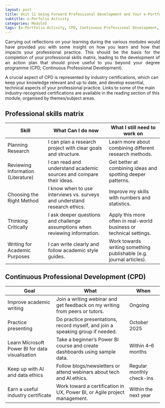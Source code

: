 ```yaml
---
layout: post
title: Unit 11 Going Forward Professional Development and Your e-Portfolio
subtitle: e-Porfolio Activity
categories: Module5
tags: [e-Portfolio Activity, CPD, Continuous Professional Development, RMPP]
---
```

<html lang="en">



<body>


<p style="text-align: justify;"> Carrying out reflections on your learning during the various modules would have provided you with some insight on how you learn and how that impacts your professional practice. This should be the basis for the completion of your professional skills matrix, leading to the development of an action plan that should prove useful to you beyond your degree programme (CPD, Continuous Professional Development).

A crucial aspect of CPD is represented by industry certifications, which can keep your knowledge relevant and up to date, and develop essential, technical aspects of your professional practice. Links to some of the main industry-recognised certifications are available in the reading section of this module, organised by themes/subject areas.</p>

<h2>Professional skills matrix</h2>

<table>
  <thead>
    <tr>
      <th>Skill</th>
      <th>What Can I do now</th>
        <th>What I still need to work on</th>
    </tr>
  </thead>
  <tbody>
    <tr>
      <td>Planning Research</td>
      <td>I can plan a research project with clear goals and structure.</td>
      <td>Learn more about combining different research methods.</td>
    </tr>
    <tr>
      <td>Reviewing Information (Literature)</td>
      <td>I can read and understand academic sources and compare their ideas.</td>
      <td>Get better at combining ideas and spotting deeper patterns.</td>
    </tr>
    <tr>
      <td>Choosing the Right Method</td>
      <td>I know when to use interviews vs. surveys and understand research ethics.</td>
      <td>Improve my skills with numbers and statistics.</td>
    </tr>
    <tr>
      <td>Thinking Critically</td>
      <td>I ask deeper questions and challenge assumptions when reviewing information.</td>
      <td>Apply this more often in real-world business or technical settings.</td>
    </tr>
     <tr>
      <td>Writing for Academic Purposes</td>
      <td>I can write clearly and follow academic style guides.</td>
          <td>Work towards writing something publishable (e.g. journal articles).</td>
    </tr>
  </tbody>
</table>

<h2>Continuous Professional Development (CPD)</h2>


<table>
  <thead>
    <tr>
      <th>Goal</th>
      <th>What</th>
        <th>When</th>
    </tr>
  </thead>
  <tbody>
    <tr>
      <td>Improve academic writing</td>
      <td>Join a writing webinar and get feedback on my writing from peers or tutors.</td>
         <td>Ongoing</td>
    </tr>
    <tr>
      <td>Practice presenting</td>
      <td>Do practice presentations, record myself, and join a speaking group if needed.</td>
         <td>October 2025</td>
    </tr>
    <tr>
      <td>Learn Microsoft Power BI for data visualisation</td>
      <td>Take a beginner’s Power BI course and create dashboards using sample data.</td>
         <td>Within 4–6 months</td>
    </tr>
    <tr>
      <td>Keep up with AI and data ethics</td>
      <td>Follow blogs/newsletters or attend webinars about tech and AI ethics.</td>
         <td>Regular monthly check-ins</td>
    </tr>
     <tr>
      <td>Earn a useful industry certificate</td>
      <td>Work toward a certification in UX, Power BI, or Agile project management.</td>
          <td>Within the next year</td>
    </tr>
  </tbody>
</table>


</body>
</html>






